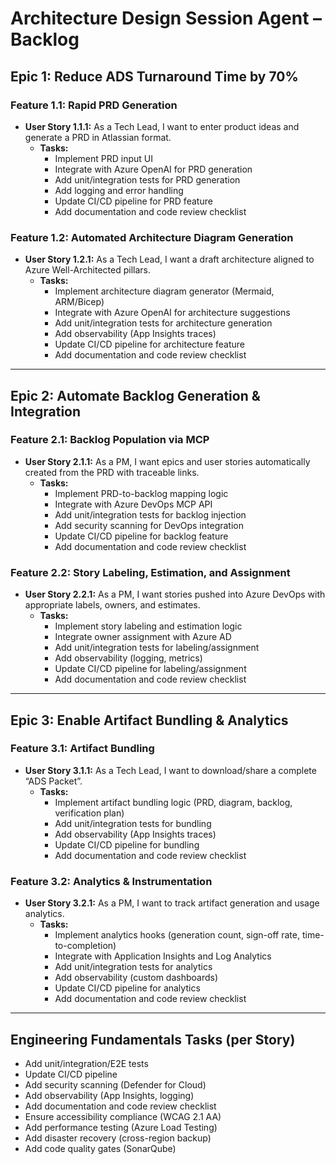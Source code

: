 # Architecture Design Session Agent – Backlog

## Epic 1: Reduce ADS Turnaround Time by 70%

### Feature 1.1: Rapid PRD Generation
- **User Story 1.1.1:** As a Tech Lead, I want to enter product ideas and generate a PRD in Atlassian format.
  - **Tasks:**
    - Implement PRD input UI
    - Integrate with Azure OpenAI for PRD generation
    - Add unit/integration tests for PRD generation
    - Add logging and error handling
    - Update CI/CD pipeline for PRD feature
    - Add documentation and code review checklist

### Feature 1.2: Automated Architecture Diagram Generation
- **User Story 1.2.1:** As a Tech Lead, I want a draft architecture aligned to Azure Well-Architected pillars.
  - **Tasks:**
    - Implement architecture diagram generator (Mermaid, ARM/Bicep)
    - Integrate with Azure OpenAI for architecture suggestions
    - Add unit/integration tests for architecture generation
    - Add observability (App Insights traces)
    - Update CI/CD pipeline for architecture feature
    - Add documentation and code review checklist

---

## Epic 2: Automate Backlog Generation & Integration

### Feature 2.1: Backlog Population via MCP
- **User Story 2.1.1:** As a PM, I want epics and user stories automatically created from the PRD with traceable links.
  - **Tasks:**
    - Implement PRD-to-backlog mapping logic
    - Integrate with Azure DevOps MCP API
    - Add unit/integration tests for backlog injection
    - Add security scanning for DevOps integration
    - Update CI/CD pipeline for backlog feature
    - Add documentation and code review checklist

### Feature 2.2: Story Labeling, Estimation, and Assignment
- **User Story 2.2.1:** As a PM, I want stories pushed into Azure DevOps with appropriate labels, owners, and estimates.
  - **Tasks:**
    - Implement story labeling and estimation logic
    - Integrate owner assignment with Azure AD
    - Add unit/integration tests for labeling/assignment
    - Add observability (logging, metrics)
    - Update CI/CD pipeline for labeling/assignment
    - Add documentation and code review checklist

---

## Epic 3: Enable Artifact Bundling & Analytics

### Feature 3.1: Artifact Bundling
- **User Story 3.1.1:** As a Tech Lead, I want to download/share a complete “ADS Packet”.
  - **Tasks:**
    - Implement artifact bundling logic (PRD, diagram, backlog, verification plan)
    - Add unit/integration tests for bundling
    - Add observability (App Insights traces)
    - Update CI/CD pipeline for bundling
    - Add documentation and code review checklist

### Feature 3.2: Analytics & Instrumentation
- **User Story 3.2.1:** As a PM, I want to track artifact generation and usage analytics.
  - **Tasks:**
    - Implement analytics hooks (generation count, sign-off rate, time-to-completion)
    - Integrate with Application Insights and Log Analytics
    - Add unit/integration tests for analytics
    - Add observability (custom dashboards)
    - Update CI/CD pipeline for analytics
    - Add documentation and code review checklist

---

## Engineering Fundamentals Tasks (per Story)
- Add unit/integration/E2E tests
- Update CI/CD pipeline
- Add security scanning (Defender for Cloud)
- Add observability (App Insights, logging)
- Add documentation and code review checklist
- Ensure accessibility compliance (WCAG 2.1 AA)
- Add performance testing (Azure Load Testing)
- Add disaster recovery (cross-region backup)
- Add code quality gates (SonarQube)
